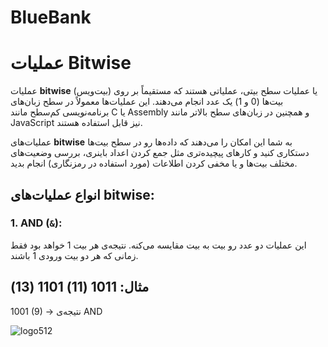 # BlueBank

# عملیات Bitwise

عملیات **bitwise** (بیت‌ویس) یا عملیات سطح بیتی، عملیاتی هستند که مستقیماً بر روی بیت‌ها (0 و 1) یک عدد انجام می‌دهند. این عملیات‌ها معمولاً در سطح زبان‌های برنامه‌نویسی کم‌سطح مانند C یا Assembly و همچنین در زبان‌های سطح بالاتر مانند JavaScript نیز قابل استفاده هستند.

عملیات‌های **bitwise** به شما این امکان را می‌دهند که داده‌ها رو در سطح بیت‌ها دستکاری کنید و کارهای پیچیده‌تری مثل جمع کردن اعداد باینری، بررسی وضعیت‌های مختلف بیت‌ها و یا مخفی کردن اطلاعات (مورد استفاده در رمزنگاری) انجام بدید.

## انواع عملیات‌های **bitwise**:

### 1. AND (`&`):
این عملیات دو عدد رو بیت به بیت مقایسه می‌کنه. نتیجه‌ی هر بیت 1 خواهد بود فقط زمانی که هر دو بیت ورودی 1 باشند.

**مثال:**
1011 (11)
1101 (13)
--------
1001 (9) -> نتیجه‌ی AND


![logo512](https://github.com/user-attachments/assets/136f4702-ea26-4d67-8842-165a3ed39fb0)
